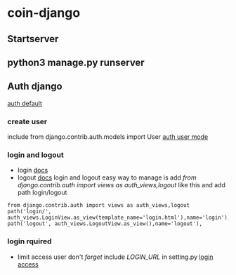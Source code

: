 # coin-django

## Startserver
python3 manage.py runserver 
---
## Auth django
[auth default](https://docs.djangoproject.com/en/3.1/topics/auth/default/)
### create user 
include from django.contrib.auth.models import User
[auth user mode](https://docs.djangoproject.com/en/3.1/ref/contrib/auth/)

### login and logout
* login [docs](https://docs.djangoproject.com/en/2.0/topics/auth/default/#django.contrib.auth.login)
* logout [docs](https://docs.djangoproject.com/en/2.0/topics/auth/default/#django.contrib.auth.logout)
login and logout  easy way to manage is add  *from django.contrib.auth import views as auth_views,logout* like this
and add path login/logout
```
from django.contrib.auth import views as auth_views,logout
path('login/', auth_views.LoginView.as_view(template_name='login.html'),name='login'),
path('logout', auth_views.LogoutView.as_view(),name='logout'),
```


### login rquired
* limit access user  don't *forget* include *LOGIN_URL* in setting.py
[login access](https://docs.djangoproject.com/en/2.0/topics/auth/default/#django.contrib.auth.decorators.login_required)

